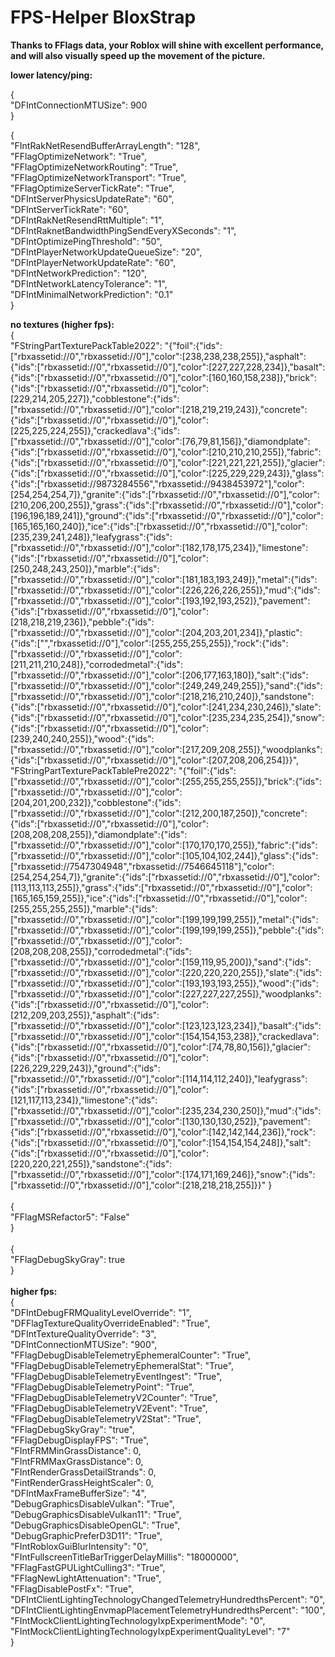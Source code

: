 # FPS-Helper **BloxStrap**
**Thanks to FFlags data, your Roblox will shine with excellent performance, and will also visually speed up the movement of the picture.**

**lower latency/ping:**

 { <br>
"DFIntConnectionMTUSize": 900
<br> } <br>

{ <br>
"FIntRakNetResendBufferArrayLength": "128", <br>
"FFlagOptimizeNetwork": "True", <br>
"FFlagOptimizeNetworkRouting": "True", <br> 
"FFlagOptimizeNetworkTransport": "True", <br>
"FFlagOptimizeServerTickRate": "True", <br> 
"DFIntServerPhysicsUpdateRate": "60", <br>
"DFIntServerTickRate": "60", <br> 
"DFIntRakNetResendRttMultiple": "1", <br>
"DFIntRaknetBandwidthPingSendEveryXSeconds": "1", <br>
"DFIntOptimizePingThreshold": "50", <br>
"DFIntPlayerNetworkUpdateQueueSize": "20", <br> 
"DFIntPlayerNetworkUpdateRate": "60", <br> 
"DFIntNetworkPrediction": "120", <br> 
"DFIntNetworkLatencyTolerance": "1", <br> 
"DFIntMinimalNetworkPrediction": "0.1" <br> 
} <br> 

**no textures (higher fps):**
<br>
{ <br> 
    "FStringPartTexturePackTable2022": "{\"foil\":{\"ids\":[\"rbxassetid://0\",\"rbxassetid://0\"],\"color\":[238,238,238,255]},\"asphalt\":{\"ids\":[\"rbxassetid://0\",\"rbxassetid://0\"],\"color\":[227,227,228,234]},\"basalt\":{\"ids\":[\"rbxassetid://0\",\"rbxassetid://0\"],\"color\":[160,160,158,238]},\"brick\":{\"ids\":[\"rbxassetid://0\",\"rbxassetid://0\"],\"color\":[229,214,205,227]},\"cobblestone\":{\"ids\":[\"rbxassetid://0\",\"rbxassetid://0\"],\"color\":[218,219,219,243]},\"concrete\":{\"ids\":[\"rbxassetid://0\",\"rbxassetid://0\"],\"color\":[225,225,224,255]},\"crackedlava\":{\"ids\":[\"rbxassetid://0\",\"rbxassetid://0\"],\"color\":[76,79,81,156]},\"diamondplate\":{\"ids\":[\"rbxassetid://0\",\"rbxassetid://0\"],\"color\":[210,210,210,255]},\"fabric\":{\"ids\":[\"rbxassetid://0\",\"rbxassetid://0\"],\"color\":[221,221,221,255]},\"glacier\":{\"ids\":[\"rbxassetid://0\",\"rbxassetid://0\"],\"color\":[225,229,229,243]},\"glass\":{\"ids\":[\"rbxassetid://9873284556\",\"rbxassetid://9438453972\"],\"color\":[254,254,254,7]},\"granite\":{\"ids\":[\"rbxassetid://0\",\"rbxassetid://0\"],\"color\":[210,206,200,255]},\"grass\":{\"ids\":[\"rbxassetid://0\",\"rbxassetid://0\"],\"color\":[196,196,189,241]},\"ground\":{\"ids\":[\"rbxassetid://0\",\"rbxassetid://0\"],\"color\":[165,165,160,240]},\"ice\":{\"ids\":[\"rbxassetid://0\",\"rbxassetid://0\"],\"color\":[235,239,241,248]},\"leafygrass\":{\"ids\":[\"rbxassetid://0\",\"rbxassetid://0\"],\"color\":[182,178,175,234]},\"limestone\":{\"ids\":[\"rbxassetid://0\",\"rbxassetid://0\"],\"color\":[250,248,243,250]},\"marble\":{\"ids\":[\"rbxassetid://0\",\"rbxassetid://0\"],\"color\":[181,183,193,249]},\"metal\":{\"ids\":[\"rbxassetid://0\",\"rbxassetid://0\"],\"color\":[226,226,226,255]},\"mud\":{\"ids\":[\"rbxassetid://0\",\"rbxassetid://0\"],\"color\":[193,192,193,252]},\"pavement\":{\"ids\":[\"rbxassetid://0\",\"rbxassetid://0\"],\"color\":[218,218,219,236]},\"pebble\":{\"ids\":[\"rbxassetid://0\",\"rbxassetid://0\"],\"color\":[204,203,201,234]},\"plastic\":{\"ids\":[\"\",\"rbxassetid://0\"],\"color\":[255,255,255,255]},\"rock\":{\"ids\":[\"rbxassetid://0\",\"rbxassetid://0\"],\"color\":[211,211,210,248]},\"corrodedmetal\":{\"ids\":[\"rbxassetid://0\",\"rbxassetid://0\"],\"color\":[206,177,163,180]},\"salt\":{\"ids\":[\"rbxassetid://0\",\"rbxassetid://0\"],\"color\":[249,249,249,255]},\"sand\":{\"ids\":[\"rbxassetid://0\",\"rbxassetid://0\"],\"color\":[218,216,210,240]},\"sandstone\":{\"ids\":[\"rbxassetid://0\",\"rbxassetid://0\"],\"color\":[241,234,230,246]},\"slate\":{\"ids\":[\"rbxassetid://0\",\"rbxassetid://0\"],\"color\":[235,234,235,254]},\"snow\":{\"ids\":[\"rbxassetid://0\",\"rbxassetid://0\"],\"color\":[239,240,240,255]},\"wood\":{\"ids\":[\"rbxassetid://0\",\"rbxassetid://0\"],\"color\":[217,209,208,255]},\"woodplanks\":{\"ids\":[\"rbxassetid://0\",\"rbxassetid://0\"],\"color\":[207,208,206,254]}}", 
<br>
    "FStringPartTexturePackTablePre2022": "{\"foil\":{\"ids\":[\"rbxassetid://0\",\"rbxassetid://0\"],\"color\":[255,255,255,255]},\"brick\":{\"ids\":[\"rbxassetid://0\",\"rbxassetid://0\"],\"color\":[204,201,200,232]},\"cobblestone\":{\"ids\":[\"rbxassetid://0\",\"rbxassetid://0\"],\"color\":[212,200,187,250]},\"concrete\":{\"ids\":[\"rbxassetid://0\",\"rbxassetid://0\"],\"color\":[208,208,208,255]},\"diamondplate\":{\"ids\":[\"rbxassetid://0\",\"rbxassetid://0\"],\"color\":[170,170,170,255]},\"fabric\":{\"ids\":[\"rbxassetid://0\",\"rbxassetid://0\"],\"color\":[105,104,102,244]},\"glass\":{\"ids\":[\"rbxassetid://7547304948\",\"rbxassetid://7546645118\"],\"color\":[254,254,254,7]},\"granite\":{\"ids\":[\"rbxassetid://0\",\"rbxassetid://0\"],\"color\":[113,113,113,255]},\"grass\":{\"ids\":[\"rbxassetid://0\",\"rbxassetid://0\"],\"color\":[165,165,159,255]},\"ice\":{\"ids\":[\"rbxassetid://0\",\"rbxassetid://0\"],\"color\":[255,255,255,255]},\"marble\":{\"ids\":[\"rbxassetid://0\",\"rbxassetid://0\"],\"color\":[199,199,199,255]},\"metal\":{\"ids\":[\"rbxassetid://0\",\"rbxassetid://0\"],\"color\":[199,199,199,255]},\"pebble\":{\"ids\":[\"rbxassetid://0\",\"rbxassetid://0\"],\"color\":[208,208,208,255]},\"corrodedmetal\":{\"ids\":[\"rbxassetid://0\",\"rbxassetid://0\"],\"color\":[159,119,95,200]},\"sand\":{\"ids\":[\"rbxassetid://0\",\"rbxassetid://0\"],\"color\":[220,220,220,255]},\"slate\":{\"ids\":[\"rbxassetid://0\",\"rbxassetid://0\"],\"color\":[193,193,193,255]},\"wood\":{\"ids\":[\"rbxassetid://0\",\"rbxassetid://0\"],\"color\":[227,227,227,255]},\"woodplanks\":{\"ids\":[\"rbxassetid://0\",\"rbxassetid://0\"],\"color\":[212,209,203,255]},\"asphalt\":{\"ids\":[\"rbxassetid://0\",\"rbxassetid://0\"],\"color\":[123,123,123,234]},\"basalt\":{\"ids\":[\"rbxassetid://0\",\"rbxassetid://0\"],\"color\":[154,154,153,238]},\"crackedlava\":{\"ids\":[\"rbxassetid://0\",\"rbxassetid://0\"],\"color\":[74,78,80,156]},\"glacier\":{\"ids\":[\"rbxassetid://0\",\"rbxassetid://0\"],\"color\":[226,229,229,243]},\"ground\":{\"ids\":[\"rbxassetid://0\",\"rbxassetid://0\"],\"color\":[114,114,112,240]},\"leafygrass\":{\"ids\":[\"rbxassetid://0\",\"rbxassetid://0\"],\"color\":[121,117,113,234]},\"limestone\":{\"ids\":[\"rbxassetid://0\",\"rbxassetid://0\"],\"color\":[235,234,230,250]},\"mud\":{\"ids\":[\"rbxassetid://0\",\"rbxassetid://0\"],\"color\":[130,130,130,252]},\"pavement\":{\"ids\":[\"rbxassetid://0\",\"rbxassetid://0\"],\"color\":[142,142,144,236]},\"rock\":{\"ids\":[\"rbxassetid://0\",\"rbxassetid://0\"],\"color\":[154,154,154,248]},\"salt\":{\"ids\":[\"rbxassetid://0\",\"rbxassetid://0\"],\"color\":[220,220,221,255]},\"sandstone\":{\"ids\":[\"rbxassetid://0\",\"rbxassetid://0\"],\"color\":[174,171,169,246]},\"snow\":{\"ids\":[\"rbxassetid://0\",\"rbxassetid://0\"],\"color\":[218,218,218,255]}}"
} <br> 
<br>
{ <br> 
"FFlagMSRefactor5": "False"
<br> } <br> 
<br>
{ <br>
"FFlagDebugSkyGray": true
 <br> } <br> 
<br>
**higher fps:**
<br>
{ <br>
"DFIntDebugFRMQualityLevelOverride": "1", <br> 
"DFFlagTextureQualityOverrideEnabled": "True", <br>
"DFIntTextureQualityOverride": "3", <br> 
"DFIntConnectionMTUSize": "900", <br> 
"FFlagDebugDisableTelemetryEphemeralCounter": "True", <br> 
"FFlagDebugDisableTelemetryEphemeralStat": "True", <br> 
"FFlagDebugDisableTelemetryEventIngest": "True", <br> 
"FFlagDebugDisableTelemetryPoint": "True", <br> 
"FFlagDebugDisableTelemetryV2Counter": "True", <br> 
"FFlagDebugDisableTelemetryV2Event": "True", <br> 
"FFlagDebugDisableTelemetryV2Stat": "True", <br> 
"FFlagDebugSkyGray": "true", <br> 
"FFlagDebugDisplayFPS": "True", <br>
"FIntFRMMinGrassDistance": 0, <br> 
"FIntFRMMaxGrassDistance": 0, <br> 
"FIntRenderGrassDetailStrands": 0, <br>
"FintRenderGrassHeightScaler": 0, <br> 
"DFIntMaxFrameBufferSize": "4", <br> 
"DebugGraphicsDisableVulkan": "True", <br> 
"DebugGraphicsDisableVulkan11": "True", <br> 
"DebugGraphicsDisableOpenGL": "True", <br> 
"DebugGraphicPreferD3D11": "True", <br> 
"FIntRobloxGuiBlurIntensity": "0", <br> 
"FIntFullscreenTitleBarTriggerDelayMillis": "18000000", <br> 
"FFlagFastGPULightCulling3": "True", <br> 
"FFlagNewLightAttenuation": "True", <br> 
"FFlagDisablePostFx": "True", <br> 
"DFIntClientLightingTechnologyChangedTelemetryHundredthsPercent": "0", <br> 
"DFIntClientLightingEnvmapPlacementTelemetryHundredthsPercent": "100", <br> 
"FIntMockClientLightingTechnologyIxpExperimentMode": "0", <br> 
"FIntMockClientLightingTechnologyIxpExperimentQualityLevel": "7" <br> 
}  <br>
 
